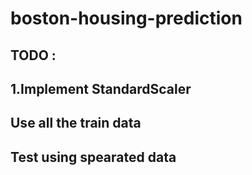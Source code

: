 # boston-housing-prediction

## TODO : 
## 1.Implement StandardScaler 
## Use all the train data 
## Test using spearated data 
